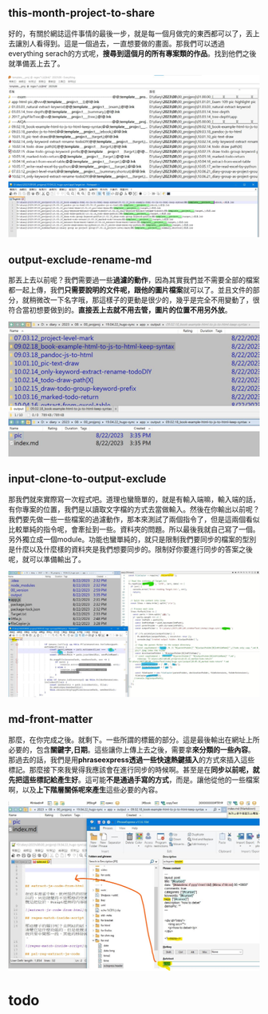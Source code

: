 ## this-month-project-to-share 

好的，有關於網誌這件事情的最後一步，就是每一個月做完的東西都可以了，丟上去讓別人看得到。這是一個過去，一直想要做的畫面。那我們可以透過everything serach的方式呢，**搜尋到這個月的所有專案類的作品**。找到他們之後就準備丟上去了。

![this-month-project-to-share](pic/this-month-project-to-share.jpeg)

## output-exclude-rename-md 

那丟上去以前呢？我們需要過一些**過濾的動作**，因為其實我們並不需要全部的檔案都一起上傳，我們**只需要說明的文件呢，跟他的圖片檔案**就可以了。並且文件的部分，就稍微改一下名字哦，那這樣子的更動是很少的，幾乎是完全不用變動了，很符合當初想要做到的。**直接丟上去就不用去管，圖片的位置不用另外放**。

![output-exclude-rename-md](pic/output-exclude-rename-md.jpeg)

## input-clone-to-output-exclude 

那我們就來實際寫一次程式吧。道理也蠻簡單的，就是有輸入端嘛，輸入端的話，有你專案的位置，我們是以讀取文字檔的方式去當做輸入。然後在你輸出以前呢？我們要先做一些一些檔案的過濾動作，那本來測試了兩個指令了，但是這兩個看似比較單純的指令呢，會牽扯到一些。資料夾的問題。所以最後我就自己寫了一個。另外獨立成一個module。功能也蠻單純的，就只是限制我們要同步的檔案的型別是什麼以及什麼樣的資料夾是我們想要同步的。限制好你要進行同步的答案之後呢，就可以準備輸出了。

![input-clone-to-output-exclude](pic/input-clone-to-output-exclude.jpeg)

## md-front-matter 

那麼，在你完成之後。就剩下。一些所謂的標籤的部分。這是最後輸出在網址上所必要的，包含**關鍵字,日期**。這些讓你上傳上去之後，需要拿**來分類的一些內容**。那過去的話，我們是用**phraseexpress透過一些快速熱鍵插入**的方式來插入這些標記。那麼接下來我覺得我應該會在進行同步的時候啊。甚至是在**同步以前呢，就先把這些標記給產生好**。這可能**不是通過手寫的方式**，而是。讓他從他的一些檔案啊，以及**上下階層關係呢來產生**這些必要的內容。

![md-front-matter](pic/md-front-matter.jpeg)

# todo